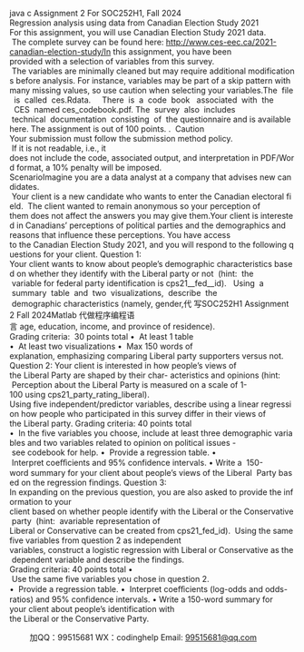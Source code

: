 java c
Assignment 2
For SOC252H1, Fall 2024
Regression analysis using data from Canadian Election Study 2021
For this assignment, you will use Canadian Election Study 2021 data.  The complete survey can be found here: http://www.ces-eec.ca/2021-canadian-election-study/In this assignment, you have been provided with a selection of variables from this survey.  The variables are minimally cleaned but may require additional modifications before analysis. For instance, variables may be part of a skip pattern with many missing values, so use caution when selecting your variables.The  file   is  called  ces.Rdata.     There  is  a  code  book   associated  with  the   CES  named ces_codebook.pdf. The  survey  also  includes  technical  documentation  consisting  of  the questionnaire and is available here.
The assignment is out of 100 points.
.  Caution
Your submission must follow the submission method policy.  If it is not readable, i.e., it
does not include the code, associated output, and interpretation in PDF/Word format,
a 10% penalty will be imposed.
ScenarioImagine you are a data analyst at a company that advises new candidates.  Your client is a new candidate who wants to enter the Canadian electoral field.  The client wanted to remain anonymous so your perception of them does not affect the answers you may give them.Your client is interested in Canadians’ perceptions of political parties and the demographics and reasons that influence these perceptions. You have access to the Canadian Election Study 2021, and you will respond to the following questions for your client.
Question 1:
Your client wants to know about people’s demographic characteristics based on whether they
identify with the Liberal party or not  (hint:  the  variable for federal party identification is
cps21__fed__id).   Using  a  summary  table  and  two  visualizations,  describe  the  demographic characteristics (namely, gender,代 写SOC252H1 Assignment 2 Fall 2024Matlab
代做程序编程语言 age, education, income, and province of residence).
Grading criteria:  30 points total
•  At least 1 table
•  At least two visualizations
•  Max 150 words of explanation, emphasizing comparing Liberal party supporters versus not.
Question 2:
Your client is interested in how people’s views of the Liberal Party are shaped by their char- acteristics and opinions (hint:  Perception about the Liberal Party is measured on a scale of
1-100 using cps21_party_rating_liberal).
Using five independent/predictor variables, describe using a linear regression how people who participated in this survey differ in their views of the Liberal party.
Grading criteria: 40 points total
•  In the five variables you choose, include at least three demographic variables and two variables related to opinion on political issues - see codebook for help.
•  Provide a regression table.
•  Interpret coeﬀicients and 95% confidence intervals.
• Write a  150-word summary for your client about people’s views of the Liberal  Party based on the regression findings.
Question 3:
In expanding on the previous question, you are also asked to provide the information to your
client based on whether people identify with the Liberal or the Conservative party  (hint:  avariable representation of Liberal or Conservative can be created from cps21_fed_id).  Using the same five variables from question 2 as independent variables, construct a logistic regression with Liberal or Conservative as the dependent variable and describe the findings.
Grading criteria: 40 points total
•  Use the same five variables you chose in question 2.
•  Provide a regression table.
•  Interpret coeﬀicients (log-odds and odds-ratios) and 95% confidence intervals.
• Write a 150-word summary for your client about people’s identification with the Liberal or the Conservative Party.







         
加QQ：99515681  WX：codinghelp  Email: 99515681@qq.com
